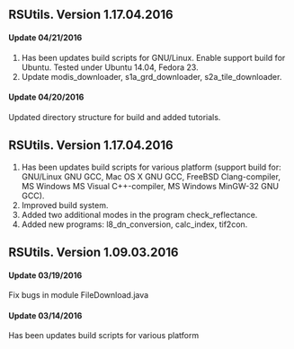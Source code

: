 ## RSUtils. Version 1.17.04.2016

#### Update 04/21/2016

1. Has been updates build scripts for GNU/Linux. Enable support build for Ubuntu. Tested under Ubuntu 14.04, Fedora 23.
2. Update modis_downloader, s1a_grd_downloader, s2a_tile_downloader.

#### Update 04/20/2016

Updated directory structure for build and added tutorials.

## RSUtils. Version 1.17.04.2016

1. Has been updates build scripts for various platform (support build for: GNU/Linux GNU GCC, Mac OS X GNU GCC, FreeBSD Clang-compiler, MS Windows MS Visual C++-compiler, MS Windows MinGW-32 GNU GCC).
2. Improved build system.
3. Added two additional modes in the program check_reflectance.
4. Added new programs: l8_dn_conversion, calc_index, tif2con.

## RSUtils. Version 1.09.03.2016

#### Update 03/19/2016

Fix bugs in module FileDownload.java

#### Update 03/14/2016

Has been updates build scripts for various platform
